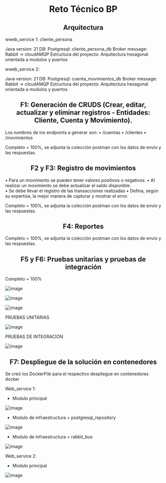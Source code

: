 <h1 align="center">Reto Técnico BP</h1>


<h2 align="center">Arquitectura  </h2>


wweb_service 1: cliente_persona

Java version: 21
DB: Postgresql:  cliente_persona_db
Broker message: Rabbit -> cloudAMQP
Estructura del proyecto: Arquitectura hexagonal orientada a modulos y puertos

wweb_service 2:


Java version: 21
DB: Postgresql: cuenta_movimientos_db
Broker message: Rabbit -> cloudAMQP
Estructura del proyecto: Arquitectura hexagonal orientada a modulos y puertos



<h2 align="center">F1: Generación de CRUDS (Crear, editar, actualizar y eliminar registros - Entidades: Cliente, 
Cuenta y Movimiento). </h2>


Los nombres de los endpoints a generar son: 
• /cuentas 
• /clientes 
• /movimientos 


Completo = 100%, se adjunta la colección postman con los datos de envío y las respuestas.

<h2 align="center">F2 y F3: Registro de movimientos </h2>


• Para un movimiento se pueden tener valores positivos o negativos. 
• Al realizar un movimiento se debe actualizar el saldo disponible.  
• Se debe llevar el registro de las transacciones realizadas 
• Defina, según su expertise, la mejor manera de capturar y mostrar el error. 

Completo = 100%, se adjunta la colección postman con los datos de envío y las respuestas.

<h2 align="center">F4:  Reportes </h2>

Completo = 100%, se adjunta la colección postman con los datos de envío y las respuestas.

<h2 align="center">F5 y F6: Pruebas unitarias y pruebas de integración</h2>



Completo = 100%

![image](https://github.com/user-attachments/assets/52d4a8d4-f332-4d1d-b627-991c0edee4cd)

![image](https://github.com/user-attachments/assets/6dc528e2-6395-4070-b838-67280003f623)

![image](https://github.com/user-attachments/assets/b7ad1e92-0047-48bc-9d85-8fd083b67aec)


PRUEBAS UNITARIAS



![image](https://github.com/user-attachments/assets/b265f8de-757c-44ee-a162-a24d2d25b370)



PRUEBAS DE INTEGRACION


![image](https://github.com/user-attachments/assets/c3e62dee-864a-4be1-a46e-369567bfe265)







<h2 align="center">F7: Despliegue de la solución en contenedores </h2>

Se creó los DockerFile para el respectivo despliegue en contenedores docker

Web_service 1:


  - Modulo principal
    
![image](https://github.com/user-attachments/assets/76ebef5d-e598-4c45-ad13-4b470123a727)


  - Modulo de infraestructura = postgresql_repository


![image](https://github.com/user-attachments/assets/f6afac5d-ba9a-4284-9515-243ef41d83b2)


  - Modulo de infraestructura = rabbit_bus


![image](https://github.com/user-attachments/assets/a980dd31-9de8-4ed4-96f5-3746d83317e6)



Web_service 2:


  - Modulo principal

    
![image](https://github.com/user-attachments/assets/fa210b2c-9f3d-4893-911b-46849f257a87)




